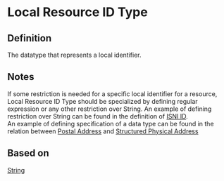 # Local Resource ID Type

## Definition
The datatype that represents a local identifier. 

## Notes
If some restriction is needed for a specific local identifier for a resource, Local Resource ID Type should be specialized by defining regular expression
or any other restriction over String. An example of defining restriction over String can be found in the definition of [ISNI ID](../datatypes/ISNI_ID.md).  
An example of defining specification of a data type can be found in the relation between [Postal Address](../datatypes/Postal_Address.md) and
[Structured Physical Address](../datatypes/Structured_Physical_Address.md)

## Based on 
[String](../datatypes/String.md)

